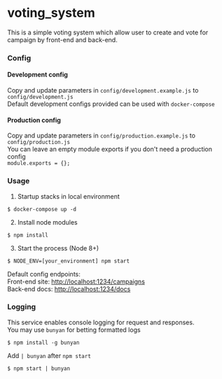 # voting_system
This is a simple voting system which allow user to create and vote for campaign by front-end and back-end.  

### Config
#### Development config
Copy and update parameters in `config/development.example.js` to `config/development.js`  
Default development configs provided can be used with `docker-compose` 
#### Production config
Copy and update parameters in `config/production.example.js` to `config/production.js`  
You can leave an empty module exports if you don't need a production config  
```module.exports = {};```

### Usage
1. Startup stacks in local environment
```
$ docker-compose up -d
```
2. Install node modules
```
$ npm install
```
3. Start the process (Node 8+)
```
$ NODE_ENV=[your_environment] npm start
```
Default config endpoints:  
Front-end site: [http://localhost:1234/campaigns](http://localhost:1234/campaigns)  
Back-end docs: [http://localhost:1234/docs](http://localhost:1234/docs)
### Logging
This service enables console logging for request and responses.  
You may use `bunyan` for betting formatted logs
```
$ npm install -g bunyan
```
Add `| bunyan` after `npm start`
```
$ npm start | bunyan
```
